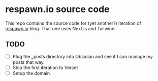 # respawn.io source code

This repo contains the source code for (yet another?) iteration of
[respawn.io](https://respawn.io) blog. That one uses Next.js and Tailwind.

## TODO

- [ ] Plug the \_posts directory into Obsidian and see if I can manage my posts
      that way.
- [ ] Ship the first iteration to Vercel
- [ ] Setup the domain
